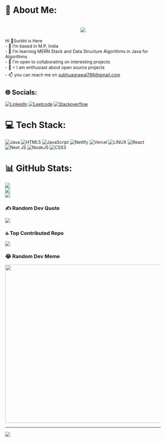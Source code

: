 # 💫 About Me:
  

<h1 align="center" style="color: pink">
  <a href="https://git.io/typing-svg">
    <img src="https://readme-typing-svg.herokuapp.com/?lines=Hello,There!+👋;_This+is+Surbhi+Agrawal....;Nice+to+meet+you!&center=true&size=30">
  </a>
</h1>

Hi 👋Surbhi  is Here<br>- 👋 I’m based in M.P, India<br>- 👀 I’m learning MERN Stack and Data Structure Algorithms in Java for Algorithms<br>- 🌱 I'm open to collaborating on interesting projects<br>- 💞️ ⚡ I am enthusiast about open source projects<br>- 📫 you can reach me on subhuagrawal786@gmail.com


## 🌐 Socials:
[![LinkedIn](https://img.shields.io/badge/LinkedIn-%230077B5.svg?logo=linkedin&logoColor=white)](https://www.linkedin.com/in/surbhi-agrawal-sa/) 
[![Leetcode](https://img.shields.io/badge/Leetcode-%23ffa116.svg?logo=leetcode&logoColor=black)](https://leetcode.com/agrawal_surbhi/)
[![Stackoverflow](https://img.shields.io/badge/Stackoverflow-%23ffa116.svg?logo=Stackoverflow&logoColor=black)](https://stackoverflow.com/users/21702738/surbhi-agrawal)

# 💻 Tech Stack:
![Java](https://img.shields.io/badge/java-%23ED8B00.svg?style=flat&logo=java&logoColor=white) ![HTML5](https://img.shields.io/badge/html5-%23E34F26.svg?style=flat&logo=html5&logoColor=white) ![JavaScript](https://img.shields.io/badge/javascript-%23323330.svg?style=flat&logo=javascript&logoColor=%23F7DF1E) ![Netlify](https://img.shields.io/badge/netlify-%23000000.svg?style=flat&logo=netlify&logoColor=#00C7B7) ![Vercel](https://img.shields.io/badge/vercel-%23000000.svg?style=flat&logo=vercel&logoColor=white) ![LINUX](https://img.shields.io/badge/Linux-FCC624?style=flat&logo=linux&logoColor=black) ![React](https://img.shields.io/badge/react-%2320232a.svg?style=flat&logo=react&logoColor=%2361DAFB) ![Next JS](https://img.shields.io/badge/Next-black?style=flat&logo=next.js&logoColor=white) ![NodeJS](https://img.shields.io/badge/node.js-6DA55F?style=flat&logo=node.js&logoColor=white) ![CSS3](https://img.shields.io/badge/css3-%231572B6.svg?style=flat&logo=css3&logoColor=white)
# 📊 GitHub Stats:
![](https://github-readme-stats.vercel.app/api?username=SurbhiAgrawal9&theme=city_light&hide_border=false&include_all_commits=true&count_private=true)<br/>
![](https://github-readme-streak-stats.herokuapp.com/?user=SurbhiAgrawal9&theme=city_light&hide_border=false)<br/>
![](https://github-readme-stats.vercel.app/api/top-langs/?username=SurbhiAgrawal9&theme=city_light&hide_border=false&include_all_commits=true&count_private=true&layout=compact)

### ✍️ Random Dev Quote
![](https://quotes-github-readme.vercel.app/api?type=horizontal&theme=tokyonight)

### 🔝 Top Contributed Repo
![](https://github-contributor-stats.vercel.app/api?username=SurbhiAgrawal9&limit=5&theme=juicyfresh&combine_all_yearly_contributions=true)

### 😂 Random Dev Meme
<img src="https://rm.up.railway.app/" width="512px"/>

---
[![](https://visitcount.itsvg.in/api?id=SurbhiAgrawal9&icon=9&color=12)](https://visitcount.itsvg.in)

<!-- Proudly created with GPRM ( https://gprm.itsvg.in ) -->
